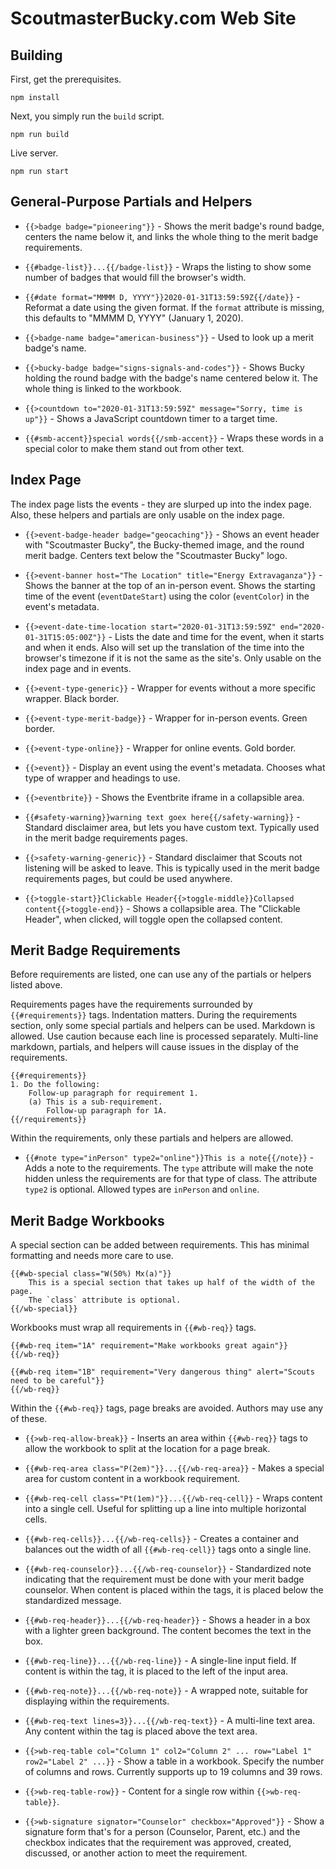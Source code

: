 ScoutmasterBucky.com Web Site
=============================


Building
--------

First, get the prerequisites.

    npm install

Next, you simply run the `build` script.

    npm run build

Live server.

    npm run start


General-Purpose Partials and Helpers
------------------------------------

* `{{>badge badge="pioneering"}}` - Shows the merit badge's round badge, centers the name below it, and links the whole thing to the merit badge requirements.

* `{{#badge-list}}...{{/badge-list}}` - Wraps the listing to show some number of badges that would fill the browser's width.

* `{{#date format="MMMM D, YYYY"}}2020-01-31T13:59:59Z{{/date}}` - Reformat a date using the given format. If the `format` attribute is missing, this defaults to "MMMM D, YYYY" (January 1, 2020).

* `{{>badge-name badge="american-business"}}` - Used to look up a merit badge's name.

* `{{>bucky-badge badge="signs-signals-and-codes"}}` - Shows Bucky holding the round badge with the badge's name centered below it. The whole thing is linked to the workbook.

* `{{>countdown to="2020-01-31T13:59:59Z" message="Sorry, time is up"}}` - Shows a JavaScript countdown timer to a target time.

* `{{#smb-accent}}special words{{/smb-accent}}` - Wraps these words in a special color to make them stand out from other text.


Index Page
----------

The index page lists the events - they are slurped up into the index page. Also, these helpers and partials are only usable on the index page.

* `{{>event-badge-header badge="geocaching"}}` - Shows an event header with "Scoutmaster Bucky", the Bucky-themed image, and the round merit badge. Centers text below the "Scoutmaster Bucky" logo.

* `{{>event-banner host="The Location" title="Energy Extravaganza"}}` - Shows the banner at the top of an in-person event. Shows the starting time of the event (`eventDateStart`) using the color (`eventColor`) in the event's metadata.

* `{{>event-date-time-location start="2020-01-31T13:59:59Z" end="2020-01-31T15:05:00Z"}}` - Lists the date and time for the event, when it starts and when it ends. Also will set up the translation of the time into the browser's timezone if it is not the same as the site's. Only usable on the index page and in events.

* `{{>event-type-generic}}` - Wrapper for events without a more specific wrapper. Black border.

* `{{>event-type-merit-badge}}` - Wrapper for in-person events. Green border.

* `{{>event-type-online}}` - Wrapper for online events. Gold border.

* `{{>event}}` - Display an event using the event's metadata. Chooses what type of wrapper and headings to use.

* `{{>eventbrite}}` - Shows the Eventbrite iframe in a collapsible area.

* `{{#safety-warning}}warning text goex here{{/safety-warning}}` - Standard disclaimer area, but lets you have custom text. Typically used in the merit badge requirements pages.

* `{{>safety-warning-generic}}` - Standard disclaimer that Scouts not listening will be asked to leave. This is typically used in the merit badge requirements pages, but could be used anywhere.

* `{{>toggle-start}}Clickable Header{{>toggle-middle}}Collapsed content{{>toggle-end}}` - Shows a collapsible area. The "Clickable Header", when clicked, will toggle open the collapsed content.


Merit Badge Requirements
------------------------

Before requirements are listed, one can use any of the partials or helpers listed above.

Requirements pages have the requirements surrounded by `{{#requirements}}` tags. Indentation matters. During the requirements section, only some special partials and helpers can be used. Markdown is allowed. Use caution because each line is processed separately. Multi-line markdown, partials, and helpers will cause issues in the display of the requirements.

    {{#requirements}}
    1. Do the following:
        Follow-up paragraph for requirement 1.
        (a) This is a sub-requirement.
            Follow-up paragraph for 1A.
    {{/requirements}}

Within the requirements, only these partials and helpers are allowed.

* `{{#note type="inPerson" type2="online"}}This is a note{{/note}}` - Adds a note to the requirements. The `type` attribute will make the note hidden unless the requirements are for that type of class. The attribute `type2` is optional. Allowed types are `inPerson` and `online`.


Merit Badge Workbooks
---------------------

A special section can be added between requirements. This has minimal formatting and needs more care to use.

    {{#wb-special class="W(50%) Mx(a)"}}
        This is a special section that takes up half of the width of the page.
        The `class` attribute is optional.
    {{/wb-special}}

Workbooks must wrap all requirements in `{{#wb-req}}` tags.

    {{#wb-req item="1A" requirement="Make workbooks great again"}}
    {{/wb-req}}

    {{#wb-req item="1B" requirement="Very dangerous thing" alert="Scouts need to be careful"}}
    {{/wb-req}}

Within the `{{#wb-req}}` tags, page breaks are avoided. Authors may use any of these.

* `{{>wb-req-allow-break}}` - Inserts an area within `{{#wb-req}}` tags to allow the workbook to split at the location for a page break.

* `{{#wb-req-area class="P(2em)"}}...{{/wb-req-area}}` - Makes a special area for custom content in a workbook requirement.

* `{{#wb-req-cell class="Pt(1em)"}}...{{/wb-req-cell}}` - Wraps content into a single cell. Useful for splitting up a line into multiple horizontal cells.

* `{{#wb-req-cells}}...{{/wb-req-cells}}` - Creates a container and balances out the width of all `{{#wb-req-cell}}` tags onto a single line.

* `{{#wb-req-counselor}}...{{/wb-req-counselor}}` - Standardized note indicating that the requirement must be done with your merit badge counselor. When content is placed within the tags, it is placed below the standardized message.

* `{{#wb-req-header}}...{{/wb-req-header}}` - Shows a header in a box with a lighter green background. The content becomes the text in the box.

* `{{#wb-req-line}}...{{/wb-req-line}}` - A single-line input field. If content is within the tag, it is placed to the left of the input area.

* `{{#wb-req-note}}...{{/wb-req-note}}` - A wrapped note, suitable for displaying within the requirements.

* `{{#wb-req-text lines=3}}...{{/wb-req-text}}` - A multi-line text area. Any content within the tag is placed above the text area.

* `{{>wb-req-table col="Column 1" col2="Column 2" ... row="Label 1" row2="Label 2" ...}}` - Show a table in a workbook. Specify the number of columns and rows. Currently supports up to 19 columns and 39 rows.

* `{{>wb-req-table-row}}` - Content for a single row within `{{>wb-req-table}}`.

* `{{>wb-signature signator="Counselor" checkbox="Approved"}}` - Show a signature form that's for a person (Counselor, Parent, etc.) and the checkbox indicates that the requirement was approved, created, discussed, or another action to meet the requirement.
